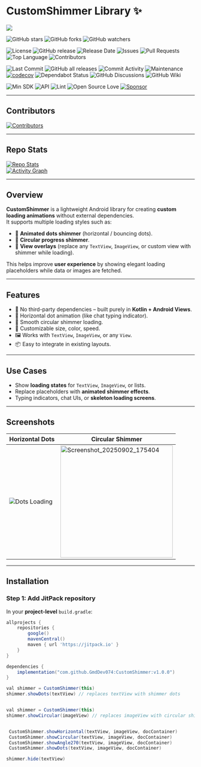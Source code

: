# CustomShimmer Library ✨

[![](https://jitpack.io/v/GmdDev074/CustomShimmer.svg)](https://jitpack.io/#GmdDev074/CustomShimmer)

![GitHub stars](https://img.shields.io/github/stars/GmdDev074/CustomShimmer?style=social)
![GitHub forks](https://img.shields.io/github/forks/GmdDev074/CustomShimmer?style=social)
![GitHub watchers](https://img.shields.io/github/watchers/GmdDev074/CustomShimmer?style=social)

![License](https://img.shields.io/github/license/GmdDev074/CustomShimmer)
![GitHub release](https://img.shields.io/github/v/release/GmdDev074/CustomShimmer)
![Release Date](https://img.shields.io/github/release-date/GmdDev074/CustomShimmer)
![Issues](https://img.shields.io/github/issues/GmdDev074/CustomShimmer)
![Pull Requests](https://img.shields.io/github/issues-pr/GmdDev074/CustomShimmer)
![Top Language](https://img.shields.io/github/languages/top/GmdDev074/CustomShimmer)
![Contributors](https://img.shields.io/github/contributors/GmdDev074/CustomShimmer)

![Last Commit](https://img.shields.io/github/last-commit/GmdDev074/CustomShimmer)
![GitHub all releases](https://img.shields.io/github/downloads/GmdDev074/CustomShimmer/total)
![Commit Activity](https://img.shields.io/github/commit-activity/m/GmdDev074/CustomShimmer)
![Maintenance](https://img.shields.io/maintenance/yes/2025)
[![codecov](https://codecov.io/gh/GmdDev074/CustomShimmer/branch/main/graph/badge.svg)](https://codecov.io/gh/GmdDev074/CustomShimmer)
![Dependabot Status](https://img.shields.io/badge/dependabot-enabled-brightgreen?logo=dependabot)
![GitHub Discussions](https://img.shields.io/github/discussions/GmdDev074/CustomShimmer)
![GitHub Wiki](https://img.shields.io/badge/wiki-available-brightgreen)

![Min SDK](https://img.shields.io/badge/minSdk-21%2B-blue)
![API](https://img.shields.io/badge/API-21%2B-green.svg?style=flat)
![Lint](https://img.shields.io/badge/lint-passing-brightgreen)
![Open Source Love](https://badges.frapsoft.com/os/v1/open-source.svg?v=103)
[![Sponsor](https://img.shields.io/badge/sponsor-%E2%9D%A4-red)](https://github.com/sponsors/GmdDev074)

---

## Contributors

[![Contributors](https://contrib.rocks/image?repo=GmdDev074/CustomShimmer)](https://github.com/GmdDev074/CustomShimmer/graphs/contributors)

---

## Repo Stats

[![Repo Stats](https://github-readme-stats.vercel.app/api/pin/?username=GmdDev074&repo=CustomShimmer)](https://github.com/GmdDev074/CustomShimmer)  
[![Activity Graph](https://github-readme-activity-graph.vercel.app/graph?username=GmdDev074&repo=CustomShimmer)](https://github.com/GmdDev074/CustomShimmer)

---

## Overview

**CustomShimmer** is a lightweight Android library for creating **custom loading animations** without external dependencies.  
It supports multiple loading styles such as:  

- 🔵 **Animated dots shimmer** (horizontal / bouncing dots).  
- 🔄 **Circular progress shimmer**.  
- 📄 **View overlays** (replace any `TextView`, `ImageView`, or custom view with shimmer while loading).  

This helps improve **user experience** by showing elegant loading placeholders while data or images are fetched.

---

## Features

- 🚀 No third-party dependencies – built purely in **Kotlin + Android Views**.  
- 🔵 Horizontal dot animation (like chat typing indicator).  
- 🔄 Smooth circular shimmer loading.  
- 🎨 Customizable size, color, speed.  
- 🖼 Works with `TextView`, `ImageView`, or any `View`.  
- 📦 Easy to integrate in existing layouts.  

---

## Use Cases

- Show **loading states** for `TextView`, `ImageView`, or lists.  
- Replace placeholders with **animated shimmer effects**.  
- Typing indicators, chat UIs, or **skeleton loading screens**.  

---

## Screenshots

| Horizontal Dots | Circular Shimmer |
|-----------------|------------------|
| ![Dots Loading](https://github.com/user-attachments/assets/fbabbfb2-77c1-4b09-af3f-09145e0e0f46) | <img width="300" alt="Screenshot_20250902_175404" src="https://github.com/user-attachments/assets/7dd1840e-12a2-4dcc-90fb-e6516c189cda" /> |

---

## Installation

### Step 1: Add JitPack repository

In your **project-level** `build.gradle`:

```gradle
allprojects {
    repositories {
        google()
        mavenCentral()
        maven { url 'https://jitpack.io' }
    }
}

dependencies {
    implementation("com.github.GmdDev074:CustomShimmer:v1.0.0")
}

val shimmer = CustomShimmer(this)
shimmer.showDots(textView) // replaces textView with shimmer dots


val shimmer = CustomShimmer(this)
shimmer.showCircular(imageView) // replaces imageView with circular shimmer


 CustomShimmer.showHorizontal(textView, imageView, docContainer)
 CustomShimmer.showCircular(textView, imageView, docContainer)
 CustomShimmer.showAngle270(textView, imageView, docContainer)
 CustomShimmer.showDots(textView, imageView, docContainer)

shimmer.hide(textView)

